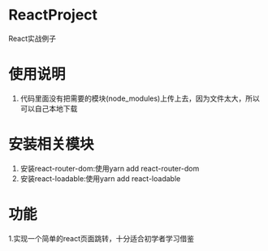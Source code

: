 # ReactProject
React实战例子
# 使用说明
1. 代码里面没有把需要的模块(node_modules)上传上去，因为文件太大，所以可以自己本地下载
# 安装相关模块
1. 安装react-router-dom:使用yarn add react-router-dom
2. 安装react-loadable:使用yarn add react-loadable
# 功能
1.实现一个简单的react页面跳转，十分适合初学者学习借鉴

